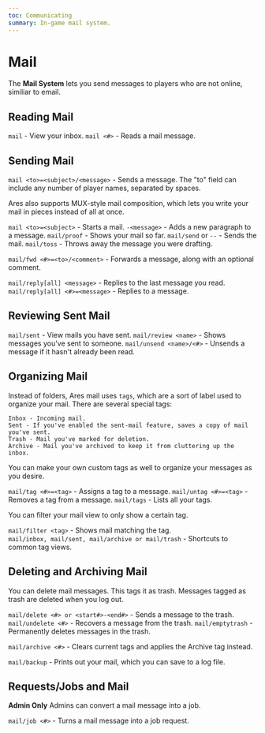 ```yaml
---
toc: Communicating
summary: In-game mail system.
---
```

# Mail

The **Mail System** lets you send messages to players who are not online, similiar to email.

## Reading Mail
`mail` - View your inbox.
`mail <#>` - Reads a mail message.

## Sending Mail

`mail <to>=<subject>/<message>` - Sends a message. The "to" field can include any number of player names, separated by spaces.

Ares also supports MUX-style mail composition, which lets you write your mail in pieces instead of all at once.

`mail <to>=<subject>` - Starts a mail.
`-<message>` - Adds a new paragraph to a message.
`mail/proof` - Shows your mail so far.
`mail/send` or `--` - Sends the mail.
`mail/toss` - Throws away the message you were drafting.

`mail/fwd <#>=<to>/<comment>` - Forwards a message, along with an optional comment.

`mail/reply[all] <message>` - Replies to the last message you read.
`mail/reply[all] <#>=<message>` - Replies to a message.

## Reviewing Sent Mail

`mail/sent` - View mails you have sent.
`mail/review <name>` - Shows messages you've sent to someone.
`mail/unsend <name>/<#>` - Unsends a message if it hasn't already been read.

## Organizing  Mail

Instead of folders, Ares mail uses `tags`, which are a sort of label used to organize your mail.  There are several special tags:  

    Inbox - Incoming mail.
    Sent - If you've enabled the sent-mail feature, saves a copy of mail you've sent.
    Trash - Mail you've marked for deletion.
    Archive - Mail you've archived to keep it from cluttering up the inbox.

You can make your own custom tags as well to organize your messages as you desire.

`mail/tag <#>=<tag>` - Assigns a tag to a message.
`mail/untag <#>=<tag>` - Removes a tag from a message.
`mail/tags` - Lists all your tags.

You can filter your mail view to only show a certain tag.

`mail/filter <tag>` - Shows mail matching the tag.  
`mail/inbox, mail/sent, mail/archive or mail/trash` - Shortcuts to common tag views.

## Deleting and Archiving Mail

You can delete mail messages. This tags it as trash.  Messages tagged as trash are deleted when you log out.

`mail/delete <#> or <start#>-<end#>` - Sends a message to the trash.
`mail/undelete <#>` - Recovers a message from the trash.
`mail/emptytrash` - Permanently deletes messages in the trash.

`mail/archive <#>` - Clears current tags and applies the Archive tag instead.

`mail/backup` - Prints out your mail, which you can save to a log file.

## Requests/Jobs and Mail
**Admin Only**
Admins can convert a mail message into a job.

`mail/job <#>` - Turns a mail message into a job request.
